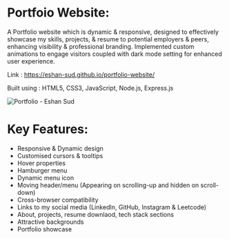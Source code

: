 # Portfoio Website:

A Portfolio website which is dynamic & responsive, designed to effectively showcase my skills, projects, & resume to potential employers & peers, enhancing visibility & professional branding. Implemented custom animations to engage visitors coupled with dark mode setting for enhanced user experience.

Link : <a href="https://eshan-sud.github.io/portfolio-website/" target="_blank"> https://eshan-sud.github.io/portfolio-website/ </a>

Built using : HTML5, CSS3, JavaScript, Node.js, Express.js

<!-- ![Screenshot_12-4-2024_225842_eshan-sud github io](https://github.com/eshan-sud/portfolio-website/assets/113531303/b184de4a-c4cc-4127-b234-e3fdad908565) -->

![Portfolio - Eshan Sud](https://github.com/eshan-sud/portfolio-website/assets/113531303/673cf0fe-69e6-4cec-8274-692e02870d77)


# Key Features:
- Responsive & Dynamic design
- Customised cursors & tooltips
- Hover properties
- Hamburger menu
- Dynamic menu icon
- Moving header/menu (Appearing on scrolling-up and hidden on scroll-down)
- Cross-browser compatibility
- Links to my social media (LinkedIn, GitHub, Instagram & Leetcode)
- About, projects, resume downlaod, tech stack sections
- Attractive backgrounds
- Portfolio showcase

